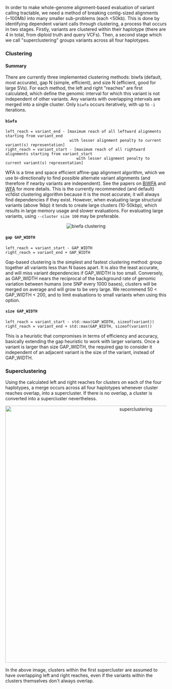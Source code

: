 In order to make whole-genome alignment-based evaluation of variant calling tractable, we need a method of breaking contig-sized alignments (~100Mb) into many smaller sub-problems (each <50kb). This is done by identifying dependent variant calls through clustering, a process that occurs in two stages. Firstly, variants are clustered within their haplotype (there are 4 in total, from diploid truth and query VCFs). Then, a second stage which we call "superclustering" groups variants across all four haplotypes.

### Clustering
#### Summary
There are currently three implemented clustering methods: biwfa (default, most accurate), gap N (simple, efficient), and size N (efficient, good for large SVs). For each method, the left and right "reaches" are first calculated, which define the genomic interval for which this variant is not independent of other variants. Any variants with overlapping intervals are merged into a single cluster. Only `biwfa` occurs iteratively, with up to `-i` iterations.

#### `biwfa`
```
left_reach = variant_end - [maximum reach of all leftward alignments starting from variant_end 
                            with lesser alignment penalty to current variant(s) representation]
right_reach = variant_start - [maximum reach of all rightward alignments starting from variant_start 
                               with lesser alignment penalty to current variant(s) representation]
```
WFA is a time and space efficient affine-gap alignment algorithm, which we use bi-directionally to find possible alternate variant alignments (and therefore if nearby variants are independent). See the papers on [BiWFA](https://academic.oup.com/bioinformatics/article/39/2/btad074/7030690) and [WFA](https://academic.oup.com/bioinformatics/article/37/4/456/5904262) for more details. This is the currently recommended (and default) vcfdist clustering algorithm because it is the most accurate; it will always find dependencies if they exist. However, when evaluating large structural variants (above 1kbp) it tends to create large clusters (10-50kbp), which results in large memory usage and slower evaluations. For evaluating large variants, using `--cluster size 100` may be preferable.

<p align="center">
<img src="https://github.com/TimD1/vcfdist/assets/13918078/8f2f5b35-5a23-4079-ab21-d1660dc88e6a" alt="biwfa clustering"/>
</p>

#### `gap GAP_WIDTH`
```
left_reach = variant_start - GAP_WIDTH
right_reach = variant_end + GAP_WIDTH
```
Gap-based clustering is the simplest and fastest clustering method: group together all variants less than N bases apart. It is also the least accurate, and will miss variant dependencies if GAP_WIDTH is too small. Conversely, as GAP_WIDTH nears the reciprocal of the background rate of genomic variation between humans (one SNP every 1000 bases), clusters will be merged on average and will grow to be very large. We recommend 50 < GAP_WIDTH < 200, and to limit evaluations to small variants when using this option.

#### `size GAP_WIDTH`
```
left_reach = variant_start - std::max(GAP_WIDTH, sizeof(variant))
right_reach = variant_end + std::max(GAP_WIDTH, sizeof(variant))
```
This is a heuristic that compromises in terms of efficiency and accuracy, basically extending the gap heuristic to work with larger variants. Once a variant is larger than size GAP_WIDTH, the required gap to consider it independent of an adjacent variant is the size of the variant, instead of GAP_WIDTH.

### Superclustering
Using the calculated left and right reaches for clusters on each of the four haplotypes, a merge occurs across all four haplotypes whenever cluster reaches overlap, into a supercluster. If there is no overlap, a cluster is converted into a supercluster nevertheless.

<p align="center">
<img width="800px" src="https://github.com/TimD1/vcfdist/assets/13918078/e1690116-0690-4776-86c9-a5d57d5b95a6" alt="superclustering"/>
</p>
In the above image, clusters within the first supercluster are assumed to have overlapping left and right reaches, even if the variants within the clusters themselves don't always overlap.